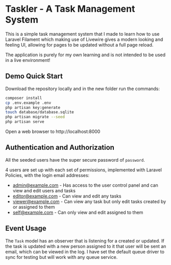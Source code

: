 # Taskler - A Task Management System

This is a simple task management system that I made to learn how to use Laravel Filament which 
making use of Livewire gives a modern looking and feeling UI, allowing for pages to be updated 
without a full page reload.

The application is purely for my own learning and is not intended to be used in a live environment!

## Demo Quick Start

Download the repository locally and in the new folder run the commands:

```bash
composer install
cp .env.example .env
php artisan key:generate
touch database/database.sqlite
php artisan migrate --seed
php artisan serve
```

Open a web browser to http://localhost:8000

## Authentication and Authorization

All the seeded users have the super secure password of `password`.

4 users are set up with each set of permissions, implemented with Laravel Policies, with the 
login email addresses:

* admin@example.com - Has access to the user control panel and can view and edit users and tasks
* editor@example.com - Can view and edit any tasks
* viewer@example.com - Can view any task but only edit tasks created by or assigned to them
* self@example.com - Can only view and edit assigned to them

## Event Usage

The `Task` model has an observer that is listening for a  created or updated. If the task
is updated with a new person assigned to it that user will be sent an email, which can be 
viewed in the log. I have set the default queue driver to sync for testing but will work 
with any queue service.
